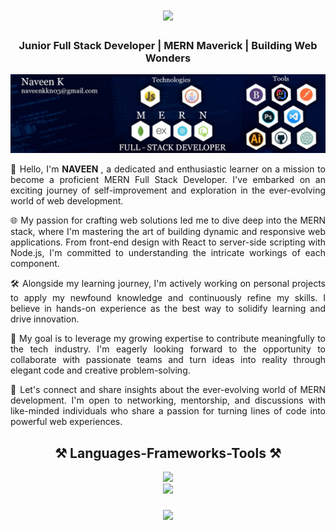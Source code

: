 <h1 align="center">
    <img src="https://readme-typing-svg.herokuapp.com/?font=Righteous&size=35&center=true&vCenter=true&width=500&height=70&duration=4000&lines=Hi+There!+👋;+I'm+Naveen;" />
</h1>

<h3 align="center">Junior Full Stack Developer | MERN Maverick | Building Web Wonders</h3>

<p align="left"> <img src="https://github.com/naveenkarmegam/naveenkarmegam/blob/3b2abb321b67ba7fb8064331485825f9433723b1/BACKGROUND.jpg" alt="naveenkarmegam" /> </p>

<div align="justify">
 
👋 Hello, I'm <b>NAVEEN </b>, a dedicated and enthusiastic learner on a mission to become a proficient MERN Full Stack Developer. I've embarked on an exciting journey of self-improvement and exploration in the ever-evolving world of web development.

🌐 My passion for crafting web solutions led me to dive deep into the MERN stack, where I'm mastering the art of building dynamic and responsive web applications. From front-end design with React to server-side scripting with Node.js, I'm committed to understanding the intricate workings of each component.

🛠️ Alongside my learning journey, I'm actively working on personal projects to apply my newfound knowledge and continuously refine my skills. I believe in hands-on experience as the best way to solidify learning and drive innovation.

🚀 My goal is to leverage my growing expertise to contribute meaningfully to the tech industry. I'm eagerly looking forward to the opportunity to collaborate with passionate teams and turn ideas into reality through elegant code and creative problem-solving.

🌟 Let's connect and share insights about the ever-evolving world of MERN development. I'm open to networking, mentorship, and discussions with like-minded individuals who share a passion for turning lines of code into powerful web experiences.

 </div>

<div align="center">
<h2 align="center">⚒️ Languages-Frameworks-Tools ⚒️</h2>
    <img src="https://skillicons.dev/icons?i=javascript,mongodb,express,react,nodejs,java,nextjs,github" /><br>
    <img src="https://skillicons.dev/icons?i=html,css,bootstrap,mysql,vscode,photoshop,illustrator,premiere pro,git" />
</div>
<!-- <h2 align="center">⚡ Stats ⚡</h2>
<br>
<div align=center>
  <img width=390 src="https://streak-stats.demolab.com/?user=salesp07&count_private=true&theme=react&border_radius=10" alt="streak stats"/>
  <img width=390 src="https://github-readme-stats-salesp07.vercel.app/api?username=salesp07&count_private=true&show_icons=true&theme=react&rank_icon=github&border_radius=10" alt="readme stats" />
  <br/>
  <img width=325 align="center" src="https://github-readme-stats-salesp07.vercel.app/api/top-langs/?username=salesp07&hide=HTML&langs_count=8&layout=compact&theme=react&border_radius=10&size_weight=0.5&count_weight=0.5&exclude_repo=github-readme-stats" alt="top langs" />
</div> -->
<h3 align="center">
    <img src="https://readme-typing-svg.herokuapp.com/?font=Righteous&size=25&center=true&vCenter=true&width=500&height=70&duration=4000&lines=Thanks+for+visiting!+✌️;+Shoot+me+a+message+on+Linkedin!;I'm+always+down+to+collab+:)">
</h3>
<br/>
